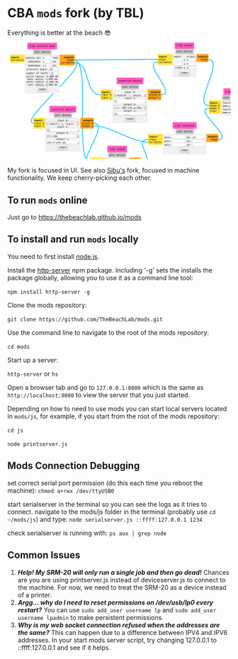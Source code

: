 # CBA `mods` fork (by TBL)

Everything is better at the beach :sunglasses:

![](mods.png)

My fork is focused in UI. See also [Sibu's](https://github.com/sibusaman/mods) fork, focused in machine functionality. We keep cherry-picking each other.

## To run `mods` online

Just go to https://thebeachlab.github.io/mods

## To install and run `mods` locally

You need to first install [node.js](https://docs.npmjs.com/getting-started/installing-node).

Install the [http-server](https://www.npmjs.com/package/http-server) npm package. Including '-g' sets the installs the package globally, allowing you to use it as a command line tool:

`npm install http-server -g`

Clone the mods repository:

`git clone https://github.com/TheBeachLab/mods.git`

Use the command line to navigate to the root of the mods repository:

`cd mods`

Start up a server:

`http-server` or `hs`

Open a browser tab and go to `127.0.0.1:8080` which is the same as `http://localhost:8080` to view the server that you just started.

Depending on how to need to use mods you can start local servers located in `mods/js`, for example, if you start from the root of the mods repository:

`cd js`

`node printserver.js`

## Mods Connection Debugging

set correct serial port permission (do this each time you reboot the machine): `chmod a+rwx /dev/ttyUSB0`

start serialserver in the terminal so you can see the logs as it tries to connect.  navigate to the mods/js folder in the terminal (probably use `cd ~/mods/js`) and type: `node serialserver.js ::ffff:127.0.0.1 1234`

check serialserver is running with: `ps aux | grep node`

## Common Issues

1. **_Help! My SRM-20 will only run a single job and then go dead!_** Chances are you are using printserver.js instead of deviceserver.js to connect to the machine.  For now, we need to treat the SRM-20 as a device instead of a printer.
2. **_Argg... why do I need to reset permissions on /dev/usb/lp0 every restart?_**  You can use `sudo add_user username lp` and `sudo add_user username lpadmin` to make persistent permissions.
3. **_Why is my web socket connection refused when the addresses are the same?_** This can happen due to a difference between IPV4 and IPV6 addresses.  In your start mods server script, try changing 127.0.0.1 to ::ffff:127.0.0.1 and see if it helps.
